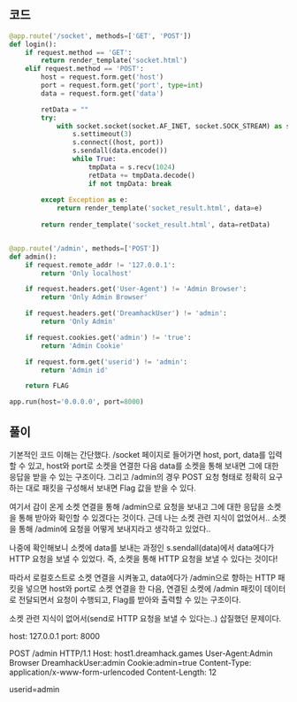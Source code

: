 ## 코드

```python
@app.route('/socket', methods=['GET', 'POST'])
def login():
    if request.method == 'GET':
        return render_template('socket.html')
    elif request.method == 'POST':
        host = request.form.get('host')
        port = request.form.get('port', type=int)
        data = request.form.get('data')

        retData = ""
        try:
            with socket.socket(socket.AF_INET, socket.SOCK_STREAM) as s:
                s.settimeout(3)
                s.connect((host, port))
                s.sendall(data.encode())
                while True:
                    tmpData = s.recv(1024)
                    retData += tmpData.decode()
                    if not tmpData: break
            
        except Exception as e:
            return render_template('socket_result.html', data=e)
        
        return render_template('socket_result.html', data=retData)


@app.route('/admin', methods=['POST'])
def admin():
    if request.remote_addr != '127.0.0.1':
        return 'Only localhost'

    if request.headers.get('User-Agent') != 'Admin Browser':
        return 'Only Admin Browser'

    if request.headers.get('DreamhackUser') != 'admin':
        return 'Only Admin'

    if request.cookies.get('admin') != 'true':
        return 'Admin Cookie'

    if request.form.get('userid') != 'admin':
        return 'Admin id'

    return FLAG

app.run(host='0.0.0.0', port=8000)
```

## 풀이

기본적인 코드 이해는 간단했다.
/socket 페이지로 들어가면 host, port, data를 입력할 수 있고,
host와 port로 소켓을 연결한 다음 data를 소켓을 통해 보내면 그에 대한 응답을 받을 수 있는 구조이다.
그리고 /admin의 경우 POST 요청 형태로 정확히 요구하는 대로 패킷을 구성해서 보내면 Flag 값을 받을 수 있다.

여기서 감이 온게 소켓 연결을 통해 /admin으로 요청을 보내고 그에 대한 응답을 소켓을 통해 받아와 확인할 수 있겠다는 것이다.
근데 나는 소켓 관련 지식이 없었어서.. 소켓을 통해 /admin에 요청을 어떻게 보내지라고 생각하고 있었다..

나중에 확인해보니 소켓에 data를 보내는 과정인 s.sendall(data)에서
data에다가 HTTP 요청을 보낼 수 있었다.
즉, 소켓을 통해 HTTP 요청을 보낼 수 있다는 것이다!

따라서 로컬호스트로 소켓 연결을 시켜놓고,
data에다가 /admin으로 향하는 HTTP 패킷을 넣으면
host와 port로 소켓 연결을 한 다음,
연결된 소켓에 /admin 패킷이 데이터로 전달되면서 요청이 수행되고,
Flag를 받아와 출력할 수 있는 구조이다.

소켓 관련 지식이 없어서(send로 HTTP 요청을 보낼 수 있다는..) 삽질했던 문제이다.

host: 127.0.0.1
port: 8000


POST /admin HTTP/1.1
Host: host1.dreamhack.games
User-Agent:Admin Browser
DreamhackUser:admin
Cookie:admin=true
Content-Type: application/x-www-form-urlencoded
Content-Length: 12

userid=admin